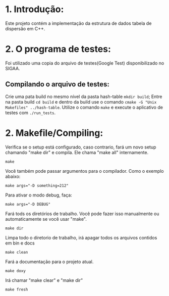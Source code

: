 # 1. Introdução:

Este projeto contém a implementação da estrutura de dados tabela de dispersão em C++.

# 2. O programa de testes:

Foi utilizado uma copia do arquivo de testes(Google Test) disponibilizado no SIGAA.

## Compilando o arquivo de testes:

Crie uma pata build no mesmo nível da pasta hash-table ```mkdir build```; 
Entre na pasta build ```cd build``` e dentro da build use o comando ```cmake -G "Unix Makefiles" ../hash-table```.
Utilize o comando ```make``` e execute o aplicativo de testes com ```./run_tests```.

# 2. Makefile/Compiling:

Verifica se o setup está configurado, caso contrario, fará um novo setup chamando "make dir" e compila. Ele chama "make all" internamente.

```
make
```

Você também pode passar argumentos para o compilador. Como o exemplo abaixo:
```
make args="-D something=212"
```
Para ativar o modo debug, faça:

```
make args="-D DEBUG"
```

Fará tods os diretórios de trabalho. Você pode fazer isso manualmente ou automaticamente se você usar "make".
```
make dir
```

Limpa todo o diretorio de trabalho, irá apagar todos os arquivos contidos em bin e docs
```
make clean
```

Fará a documentação para o projeto atual.
```
make doxy
```

Irá chamar "make clear" e "make dir"
```
make fresh
```
